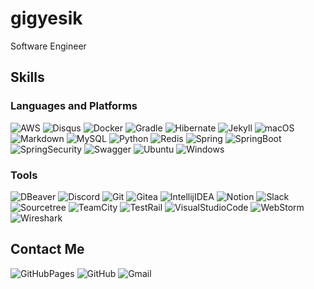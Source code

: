 # gigyesik

Software Engineer

## Skills

### Languages and Platforms
![AWS](https://img.shields.io/badge/AWS-232F3E?style=flat-square&logo=AmazonWebServices&logoColor=white)
![Disqus](https://img.shields.io/badge/Disqus-2E9FFF?style=flat-square&logo=Disqus&logoColor=white)
![Docker](https://img.shields.io/badge/Docker-2496ED?style=flat-square&logo=Docker&logoColor=white)
![Gradle](https://img.shields.io/badge/Gradle-02303A?style=flat-square&logo=Gradle&logoColor=white)
![Hibernate](https://img.shields.io/badge/Hibernate-59666C?style=flat-square&logo=Hibernate&logoColor=white)
![Jekyll](https://img.shields.io/badge/Jekyll-CC0000?style=flat-square&logo=Jekyll&logoColor=white)
![macOS](https://img.shields.io/badge/macOS-000000?style=flat-square&logo=macOS&logoColor=white)
![Markdown](https://img.shields.io/badge/Markdown-000000?style=flat-square&logo=Markdown&logoColor=white)
![MySQL](https://img.shields.io/badge/MySQL-4479A1?style=flat-square&logo=MySQL&logoColor=white)
![Python](https://img.shields.io/badge/Python-3776AB?style=flat-square&logo=Python&logoColor=white)
![Redis](https://img.shields.io/badge/Redis-FF4438?style=flat-square&logo=Redis&logoColor=white)
![Spring](https://img.shields.io/badge/Spring-6DB33F?style=flat-square&logo=Spring&logoColor=white)
![SpringBoot](https://img.shields.io/badge/SpringBoot-6DB33F?style=flat-square&logo=SpringBoot&logoColor=white)
![SpringSecurity](https://img.shields.io/badge/SpringSecurity-6DB33F?style=flat-square&logo=SpringSecurity&logoColor=white)
![Swagger](https://img.shields.io/badge/Swagger-85EA2D?style=flat-square&logo=Swagger&logoColor=white)
![Ubuntu](https://img.shields.io/badge/Ubuntu-E95420?style=flat-square&logo=Ubuntu&logoColor=white)
![Windows](https://img.shields.io/badge/Windows-0078D4?style=flat-square&logo=Windows&logoColor=white)

### Tools
![DBeaver](https://img.shields.io/badge/DBeaver-382923?style=flat-square&logo=DBeaver&logoColor=white)
![Discord](https://img.shields.io/badge/Discord-5865F2?style=flat-square&logo=Discord&logoColor=white)
![Git](https://img.shields.io/badge/Git-F05032?style=flat-square&logo=Git&logoColor=white)
![Gitea](https://img.shields.io/badge/Gitea-609926?style=flat-square&logo=Gitea&logoColor=white)
![IntellijIDEA](https://img.shields.io/badge/IntellijIDEA-000000?style=flat-square&logo=IntellijIDEA&logoColor=white)
![Notion](https://img.shields.io/badge/Notion-000000?style=flat-square&logo=Notion&logoColor=white)
![Slack](https://img.shields.io/badge/Slack-4A154B?style=flat-square&logo=Slack&logoColor=white)
![Sourcetree](https://img.shields.io/badge/Sourcetree-0052CC?style=flat-square&logo=Sourcetree&logoColor=white)
![TeamCity](https://img.shields.io/badge/TeamCity-000000?style=flat-square&logo=TeamCity&logoColor=white)
![TestRail](https://img.shields.io/badge/TestRail-65C179?style=flat-square&logo=TestRail&logoColor=white)
![VisualStudioCode](https://img.shields.io/badge/VSCode-007ACC?style=flat-square&logo=VisualStudioCode&logoColor=white)
![WebStorm](https://img.shields.io/badge/WebStorm-000000?style=flat-square&logo=WebStorm&logoColor=white)
![Wireshark](https://img.shields.io/badge/Wireshark-1679A7?style=flat-square&logo=Wireshark&logoColor=white)

## Contact Me
![GitHubPages](https://img.shields.io/badge/Blog-222222?style=flat-square&logo=GitHubPages&logoColor=white)
![GitHub](https://img.shields.io/badge/GitHub-181717?style=flat-square&logo=GitHub&logoColor=white)
![Gmail](https://img.shields.io/badge/gigyesik@gmail.com-EA4335?style=flat-square&logo=Gmail&logoColor=white)

[//]: # (![BuyMeACoffee]&#40;https://img.shields.io/badge/BuyMeACoffee-FFDD00?style=flat-square&logo=BuyMeACoffee&logoColor=white&#41;)
[//]: # (![Tistory]&#40;https://img.shields.io/badge/Tistory-000000?style=flat-square&logo=Tistory&logoColor=white&#41;)
[//]: # (![X]&#40;https://img.shields.io/badge/X-000000?style=flat-square&logo=X&logoColor=white&#41;)


